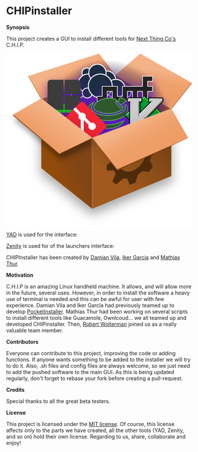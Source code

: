 # CHIPinstaller

**Synopsis** 		
		
This project creates a GUI to install different tools for [Next Thing Co's](https://github.com/NextThingCo/) C.H.I.P.		
		
![Image](https://github.com/AllGray/CHIPinstaller/blob/master/logo.png) 
[YAD](https://sourceforge.net/projects/yad-dialog/) is used for the interface:		
 				
[Zenity](https://wiki.gnome.org/Projects/Zenity) is used for of the launchers interface: 			
 				
CHIPInstaller has been created by [Damian Vila](https://github.com/damianvila), [Iker Garcia](https://github.com/IkerGarcia) and [Mathias Thur](github.com/AllGray). 		
 		
**Motivation** 		
		
C.H.I.P is an amazing Linux handheld machine. It allows, and will allow more in the future, several uses. However, in order to install the software a heavy use of terminal is needed and this can be awful for user with few experience. Damian Vila and Iker García had previously teamed up to develop [PocketInstaller](https://github.com/IkerGarcia/PocketInstaller). Mathias Thur had been working on several scripts to install different tools like Guacamole, Ownlcoud... we all teamed up and developed CHIPinstaller. Then, [Robert Wolterman](https://github.com/xtacocorex) joined us as a really valuable team member.		
 		
**Contributors** 		
		
Everyone can contribute to this project, improving the code or adding functions. If anyone wants something to be added to the installer we will try to do it. Also, .sh files and config files are always welcome, so we just need to add the pushed software to the main GUI. As this is being updated regularly, don't forget to rebase your fork before creating a pull-request. 		
 
**Credits**		

Special thanks to all the great beta testers.
		
**License** 		
		
This project is licensed under the [MIT license](https://github.com/AllGray/CHIPinstaller/blob/master/LICENSE.md). Of course, this license affects only to the parts we have created, all the other tools (YAD, Zenity, and so on) hold their own license. Regarding to us, share, collaborate and enjoy!		

